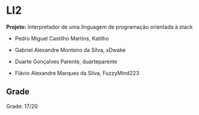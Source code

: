 # LI2 
**Projeto:**
Interpretador de uma linguagem de programação orientada à stack

- Pedro Miguel Castilho Martins, Katilho

- Gabriel Alexandre Monteiro da Silva, xDwake

- Duarte Gonçalves Parente, duarteparente

- Flávio Alexandre Marques da Silva, FuzzyMind223

## Grade  
Grade: 17/20
